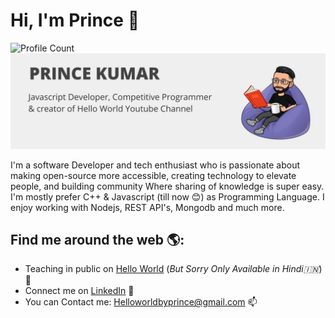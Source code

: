 # Hi, I'm Prince 👋
![Profile Count](https://komarev.com/ghpvc/?username=Prince-1501) 
![github](https://github.com/Prince-1501/Prince-1501/blob/master/princekumar.jpg)

I'm a software Developer and tech enthusiast who is passionate about making open-source more accessible, creating technology to elevate people, 
and building community Where sharing of knowledge is super easy. I'm mostly prefer C++ & Javascript (till now 😊) as Programming Language. 
I enjoy working with Nodejs, REST API's, Mongodb and much more.

## Find me around the web 🌎:
- Teaching in public on <a href="https://www.youtube.com/channel/UCbW63uLlDnsL7l992Z9nF_Q">Hello World</a> (<i>But Sorry Only Available in Hindi🇮🇳</i>)🔔
- Connect me on <a href="https://www.linkedin.com/in/iamprince/">LinkedIn</a> 💼
- You can Contact me: Helloworldbyprince@gmail.com 📫


<!-- 
**Prince-1501/Prince-1501** is a ✨ _special_ ✨ repository because its `README.md` (this file) appears on your GitHub profile.

Here are some ideas to get you started:

- 🔭 I’m currently working on ....
- 🌱 I’m currently learning ...
- 👯 I’m looking to collaborate on ...
- 🤔 I’m looking for help with ...
- 💬 Ask me about ...
- 📫 How to reach me: ...
- 😄 Pronouns: ...
- ⚡ Fun fact: ...

# [Ayushi Rawat](https://ayushirawat.com/)
Python | C++ | POSTGRESQL | HTML | CSS

![alt text](https://github.com/ayushi7rawat/Python-Bootcamp/blob/master/Screenshot_4.png)
<p align="center">
  <b><i>Let's connect! Find me on the web.</i></b>

[<img height="30" src="https://img.shields.io/badge/twitter-%231DA1F2.svg?&style=for-the-badge&logo=twitter&logoColor=white" />][twitter]
[<img height="30" src = "https://img.shields.io/badge/Youtube-%23E4405F.svg?&style=for-the-badge&logo=Youtube&logoColor=white">][Youtube] 
[<img height="30" src="https://img.shields.io/badge/Hashnode-%230077B5.svg?&style=for-the-badge&logo=Hashnode&logoColor=white" />][Hashnode]
[<img height="30" src="https://img.shields.io/badge/linkedin-blue.svg?&style=for-the-badge&logo=linkedin&logoColor=white" />][LinkedIn]
[<img height="30" src="https://img.shields.io/badge/-Medium-000000.svg?&style=for-the-badge&logo=Medium&logoColor=white" />][Medium]
[<img height="30" src = "https://img.shields.io/badge/Facebook-036be4.svg?&style=for-the-badge&logo=facebook&logoColor=white">][Facebook]
<br />


-->
